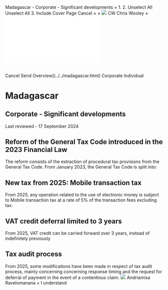 Madagascar - Corporate - Significant developments
×
1.
2.
Unselect All
Unselect All
3.
Include Cover Page
Cancel
×
×
![](../../-/media/world-wide-tax-summaries/attachments/global---chris-wooley.ashx%3Frev=ac5e5f3223b34096b1afc2a6009c7320&revision=ac5e5f32-23b3-4096-b1af-c2a6009c7320&hash=859B7ADC84DC2CBEC9760E9E6EE7DE6D0A8BFCDF)
CW
Chris Wooley
×
![](significant-developments.html)
######
Cancel
Send
Overview](../../madagascar.html)
Corporate
Individual
# Madagascar
## Corporate - Significant developments
Last reviewed - 17 September 2024
## Reform of the General Tax Code introduced in the 2023 Financial Law
The reform consists of the extraction of procedural tax provisions from the General Tax Code. From January 2023, the General Tax Code is split into:
## New tax from 2025: Mobile transaction tax
From 2025, any operation related to the use of electronic money is subject to Mobile transaction tax at a rate of 5% of the transaction fees excluding tax.
## VAT credit deferral limited to 3 years
From 2025, VAT credit can be carried forward over 3 years, instead of indefinitely previously
## Tax audit process
From 2025, some modifications have been made in respect of tax audit process, mainly concerning concerning response timing and the request for deferral of payment in the event of a contentious claim.
![](../../-/media/world-wide-tax-summaries/attachments/madagascar---andriamisa-ravelomanana.ashx%3Frev=22c5f70e2e6848d6a7278a723f553d83&revision=22c5f70e-2e68-48d6-a727-8a723f553d83&hash=6A92A76262C9B10C1B6A9A27799308FB91827958)
Andriamisa Ravelomanana
×
I understand